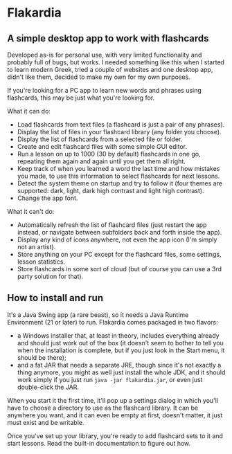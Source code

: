 # Flakardia

## A simple desktop app to work with flashcards

Developed as-is for personal use, with very limited functionality and probably full of bugs, but works. I needed something like this when I started to learn modern Greek, tried a couple of websites and one desktop app, didn't like them, decided to make my own for my own purposes.

If you're looking for a PC app to learn new words and phrases using flashcards, this may be just what you're looking for.

What it can do:

- Load flashcards from text files (a flashcard is just a pair of any phrases).
- Display the list of files in your flashcard library (any folder you choose).
- Display the list of flashcards from a selected file or folder.
- Create and edit flashcard files with some simple GUI editor.
- Run a lesson on up to 1000 (30 by default) flashcards in one go, repeating them again and again until you get them all right.
- Keep track of when you learned a word the last time and how mistakes you made, to use this information to select flashcards for next lessons.
- Detect the system theme on startup and try to follow it (four themes are supported: dark, light, dark high contrast and light high contrast).
- Change the app font.

What it can't do:

- Automatically refresh the list of flashcard files (just restart the app instead, or navigate between subfolders back and forth inside the app).
- Display any kind of icons anywhere, not even the app icon (I'm simply not an artist).
- Store anything on your PC except for the flashcard files, some settings, lesson statistics.
- Store flashcards in some sort of cloud (but of course you can use a 3rd party solution for that).

## How to install and run

It's a Java Swing app (a rare beast), so it needs a Java Runtime Environment (21 or later) to run. Flakardia comes packaged in two flavors:
- a Windows installer that, at least in theory, includes everything already and should just work out of the box (it doesn't seem to bother to tell you when the installation is complete, but if you just look in the Start menu, it should be there);
- and a fat JAR that needs a separate JRE, though since it's not exactly a thing anymore, you might as well just install the whole JDK, and it should work simply if you just run `java -jar flakardia.jar`, or even just double-click the JAR.

When you start it the first time, it'll pop up a settings dialog in which you'll have to choose a directory to use as the flashcard library. It can be anywhere you want, and it can even be empty at first, doesn't matter, it just must exist and be writable.

Once you've set up your library, you're ready to add flashcard sets to it and start lessons. Read the built-in documentation to figure out how.
